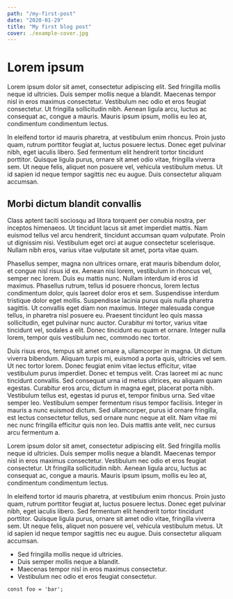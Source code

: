 ```yaml
---
path: "/my-first-post"
date: "2020-01-29"
title: "My first blog post"
cover: ./example-cover.jpg
---
```

# Lorem ipsum

Lorem ipsum dolor sit amet, consectetur adipiscing elit. Sed fringilla mollis neque id ultricies. Duis semper mollis neque a blandit. Maecenas tempor nisl in eros maximus consectetur. Vestibulum nec odio et eros feugiat consectetur. Ut fringilla sollicitudin nibh. Aenean ligula arcu, luctus ac consequat ac, congue a mauris. Mauris ipsum ipsum, mollis eu leo at, condimentum condimentum lectus.

In eleifend tortor id mauris pharetra, at vestibulum enim rhoncus. Proin justo quam, rutrum porttitor feugiat at, luctus posuere lectus. Donec eget pulvinar nibh, eget iaculis libero. Sed fermentum elit hendrerit tortor tincidunt porttitor. Quisque ligula purus, ornare sit amet odio vitae, fringilla viverra sem. Ut neque felis, aliquet non posuere vel, vehicula vestibulum metus. Ut id sapien id neque tempor sagittis nec eu augue. Duis consectetur aliquam accumsan.

## Morbi dictum blandit convallis

Class aptent taciti sociosqu ad litora torquent per conubia nostra, per inceptos himenaeos. Ut tincidunt lacus sit amet imperdiet mattis. Nam euismod tellus vel arcu hendrerit, tincidunt accumsan quam vulputate. Proin ut dignissim nisi. Vestibulum eget orci at augue consectetur scelerisque. Nullam nibh eros, varius vitae vulputate sit amet, porta vitae quam.

Phasellus semper, magna non ultrices ornare, erat mauris bibendum dolor, et congue nisl risus id ex. Aenean nisi lorem, vestibulum in rhoncus vel, semper nec lorem. Duis eu mattis nunc. Nullam interdum id eros id maximus. Phasellus rutrum, tellus id posuere rhoncus, lorem lectus condimentum dolor, quis laoreet dolor eros et sem. Suspendisse interdum tristique dolor eget mollis. Suspendisse lacinia purus quis nulla pharetra sagittis. Ut convallis eget diam non maximus. Integer malesuada congue tellus, in pharetra nisl posuere eu. Praesent tincidunt leo quis massa sollicitudin, eget pulvinar nunc auctor. Curabitur mi tortor, varius vitae tincidunt vel, sodales a elit. Donec tincidunt eu quam et ornare. Integer nulla lorem, tempor quis vestibulum nec, commodo nec tortor.

Duis risus eros, tempus sit amet ornare a, ullamcorper in magna. Ut dictum viverra bibendum. Aliquam turpis mi, euismod a porta quis, ultricies vel sem. Ut nec tortor lorem. Donec feugiat enim vitae lectus efficitur, vitae vestibulum purus imperdiet. Donec et tempus velit. Cras laoreet mi ac nunc tincidunt convallis. Sed consequat urna id metus ultrices, eu aliquam quam egestas. Curabitur eros arcu, dictum in magna eget, placerat porta nibh. Vestibulum tellus est, egestas id purus et, tempor finibus urna. Sed vitae semper leo. Vestibulum semper fermentum risus tempor facilisis. Integer in mauris a nunc euismod dictum. Sed ullamcorper, purus id ornare fringilla, est lectus consectetur tellus, sed ornare nunc neque at elit. Nam vitae mi nec nunc fringilla efficitur quis non leo. Duis mattis ante velit, nec cursus arcu fermentum a.

Lorem ipsum dolor sit amet, consectetur adipiscing elit. Sed fringilla mollis neque id ultricies. Duis semper mollis neque a blandit. Maecenas tempor nisl in eros maximus consectetur. Vestibulum nec odio et eros feugiat consectetur. Ut fringilla sollicitudin nibh. Aenean ligula arcu, luctus ac consequat ac, congue a mauris. Mauris ipsum ipsum, mollis eu leo at, condimentum condimentum lectus.

In eleifend tortor id mauris pharetra, at vestibulum enim rhoncus. Proin justo quam, rutrum porttitor feugiat at, luctus posuere lectus. Donec eget pulvinar nibh, eget iaculis libero. Sed fermentum elit hendrerit tortor tincidunt porttitor. Quisque ligula purus, ornare sit amet odio vitae, fringilla viverra sem. Ut neque felis, aliquet non posuere vel, vehicula vestibulum metus. Ut id sapien id neque tempor sagittis nec eu augue. Duis consectetur aliquam accumsan.

 * Sed fringilla mollis neque id ultricies.
 * Duis semper mollis neque a blandit.
 * Maecenas tempor nisl in eros maximus consectetur.
 * Vestibulum nec odio et eros feugiat consectetur.
 
```
const foo = 'bar';
```
